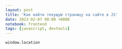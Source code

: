```yaml
---
layout: post
title: 'Как найти текущую страницу на сайте в JS'
date: 2023-02-07 00:00 +0000
notebook: frontend
tags: [javascript, devtools]
---
```

```
window.location
```